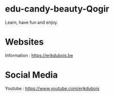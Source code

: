 # edu-candy-beauty-Qogir

Learn, have fun and enjoy.

# Websites

Information : https://erikdubois.be


# Social Media

Youtube  : https://www.youtube.com/erikdubois
